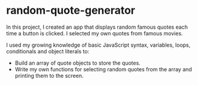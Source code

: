 # random-quote-generator
In this project, I created an app that displays random famous quotes each time a button is clicked. I selected my own quotes from famous movies. 

I used my growing knowledge of basic JavaScript syntax, variables, loops, conditionals and object literals to:
* Build an array of quote objects to store the quotes.
* Write my own functions for selecting random quotes from the array and printing them to the screen.
